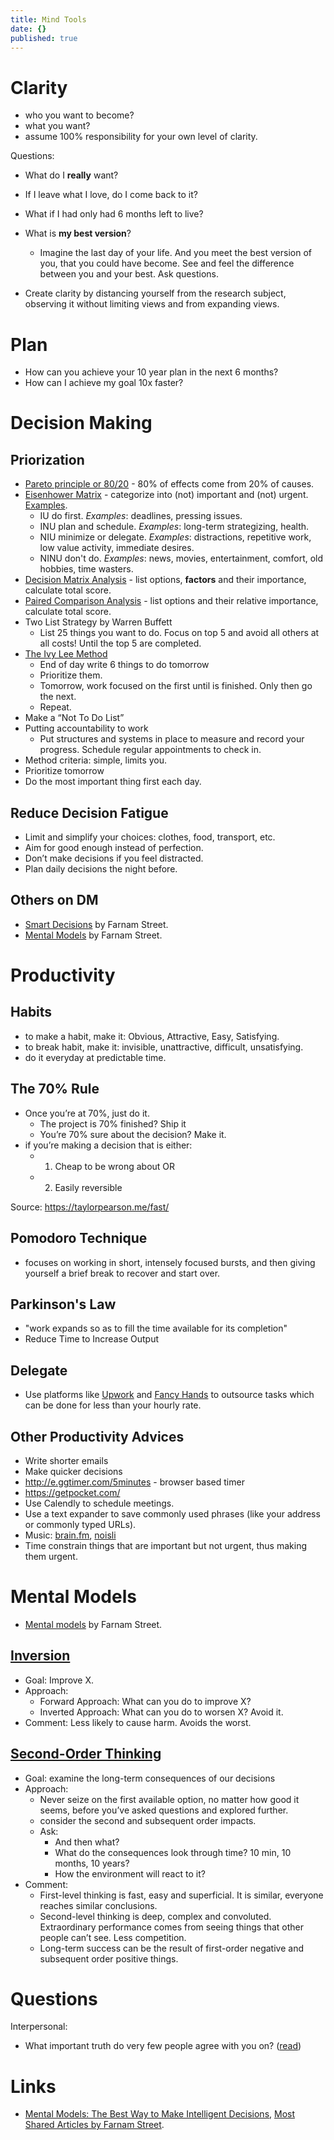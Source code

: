 ```yaml
---
title: Mind Tools
date: {}
published: true
---
```


# Clarity
- who you want to become?
- what you want?
- assume 100% responsibility for your own level of clarity.

Questions:
* What do I __really__ want?
* If I leave what I love, do I come back to it?
* What if I had only had 6 months left to live?
* What is __my best version__? 
  * Imagine the last day of your life. And you meet the best version of you, that you could have become. See and feel the difference between you and your best. Ask questions.

* Create clarity by distancing yourself from the research subject, observing it without limiting views and from expanding views.

# Plan

* How can you achieve your 10 year plan in the next 6 months?
* How can I achieve my goal 10x faster?

# Decision Making

## Priorization

* [Pareto principle or 80/20](https://en.wikipedia.org/wiki/Pareto_principle) - 80% of effects come from 20% of causes.
* [Eisenhower Matrix](http://www.eisenhower.me/eisenhower-matrix/) - categorize into (not) important and (not) urgent. [Examples](http://www.planetofsuccess.com/blog/2015/stephen-coveys-time-management-matrix-explained/).
  * IU do first. _Examples_: deadlines, pressing issues.
  * INU plan and schedule. _Examples_: long-term strategizing, health.
  * NIU minimize or delegate. _Examples_: distractions, repetitive work, low value activity, immediate desires.
  * NINU don't do. _Examples_: news, movies, entertainment, comfort, old hobbies, time wasters.
* [Decision Matrix Analysis](https://www.mindtools.com/pages/article/newTED_03.htm) - list options, **factors** and their importance, calculate total score.
* [Paired Comparison Analysis](https://www.mindtools.com/pages/article/newTED_02.htm) - list options and their relative importance, calculate total score.
* Two List Strategy by Warren Buffett
  * List 25 things you want to do. Focus on top 5 and avoid all others at all costs! Until the top 5 are completed.
* [The Ivy Lee Method](https://jamesclear.com/ivy-lee)
  * End of day write 6 things to do tomorrow
  * Prioritize them.
  * Tomorrow, work focused on the first until is finished. Only then go the next.
  * Repeat.
* Make a “Not To Do List”
* Putting accountability to work
  * Put structures and systems in place to measure and record your progress. Schedule regular appointments to check in.
* Method criteria: simple, limits you.
* Prioritize tomorrow
* Do the most important thing first each day.


## Reduce Decision Fatigue

* Limit and simplify your choices: clothes, food, transport, etc.
* Aim for good enough instead of perfection.
* Don’t make decisions if you feel distracted.
* Plan daily decisions the night before.

## Others on DM

* [Smart Decisions](https://fs.blog/smart-decisions/) by Farnam Street.
* [Mental Models](https://fs.blog/mental-models/) by Farnam Street.

# Productivity

## Habits
* to make a habit, make it: Obvious, Attractive, Easy, Satisfying.
* to break habit, make it: invisible, unattractive, difficult, unsatisfying.
* do it everyday at predictable time.

## The 70% Rule

* Once you’re at 70%, just do it.
  * The project is 70% finished? Ship it
  * You’re 70% sure about the decision? Make it.
* if you’re making a decision that is either:
  * 1. Cheap to be wrong about OR
  * 2. Easily reversible
  
Source: https://taylorpearson.me/fast/

## Pomodoro Technique

* focuses on working in short, intensely focused bursts, and then giving yourself a brief break to recover and start over.

## Parkinson's Law

* "work expands so as to fill the time available for its completion"
* Reduce Time to Increase Output

## Delegate

* Use platforms like [Upwork](https://www.upwork.com/) and [Fancy Hands](https://www.fancyhands.com/) to outsource tasks which can be done for less than your hourly rate.

## Other Productivity Advices

* Write shorter emails
* Make quicker decisions
* http://e.ggtimer.com/5minutes - browser based timer
* https://getpocket.com/
* Use Calendly to schedule meetings.
* Use a text expander to save commonly used phrases (like your address or commonly typed URLs).
* Music: [brain.fm](https://www1.brain.fm), [noisli](https://www.noisli.com/)
* Time constrain things that are important but not urgent, thus making them urgent. 

# Mental Models

* [Mental models](https://fs.blog/mental-models/) by Farnam Street.

## [Inversion](https://fs.blog/2013/10/inversion/)
* Goal: Improve X.
* Approach:
  * Forward Approach: What can you do to improve X?
  * Inverted Approach: What can you do to worsen X? Avoid it.
* Comment: Less likely to cause harm. Avoids the worst.

## [Second-Order Thinking](https://fs.blog/2016/04/second-order-thinking/)
* Goal: examine the long-term consequences of our decisions
* Approach:
  * Never seize on the first available option, no matter how good it seems, before you’ve asked questions and explored further.
  * consider the second and subsequent order impacts.
  * Ask:
    * And then what?
    * What do the consequences look through time? 10 min, 10 months, 10 years?
    * How the environment will react to it?
* Comment:
  * First-level thinking is fast, easy and superficial. It is similar, everyone reaches similar conclusions.
  * Second-level thinking is deep, complex and convoluted. Extraordinary performance comes from seeing things that other people can’t see. Less competition.
  * Long-term success can be the result of first-order negative and subsequent order positive things.


# Questions

Interpersonal:

* What important truth do very few people agree with you on? ([read](https://fs.blog/2015/11/the-single-best-interview-question-you-can-ask/))

# Links

* [Mental Models: The Best Way to Make Intelligent Decisions](https://fs.blog/mental-models/), [Most Shared Articles by Farnam Street](https://fs.blog/best-articles/).
